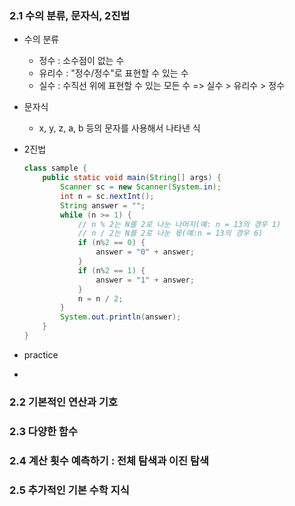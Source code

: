 ### 2.1 수의 분류,  문자식,  2진법

- 수의 분류
	- 정수 : 소수점이 없는 수
	- 유리수 : "정수/정수"로 표현할 수 있는 수
	- 실수 : 수직선 위에 표현할 수 있는 모든 수
	=> 실수 > 유리수 > 정수

- 문자식
	- x, y, z, a, b 등의 문자를 사용해서 나타낸 식

- 2진법
	```java
	class sample {
		public static void main(String[] args) {
			Scanner sc = new Scanner(System.in);
			int n = sc.nextInt();
			String answer = "";
			while (n >= 1) {
				// n % 2는 N를 2로 나눈 나머지(예: n = 13의 경우 1)  
				// n / 2는 N를 2로 나눈 몫(예:n = 13의 경우 6)
				if (n%2 == 0) {
					answer = "0" + answer;
				}
				if (n%2 == 1) {
					answer = "1" + answer;
				}
				n = n / 2;
			}
			System.out.println(answer);
		}
	}
	```

- practice
- 

### 2.2 기본적인 연산과 기호

### 2.3 다양한 함수

### 2.4 계산 횟수 예측하기 : 전체 탐색과 이진 탐색

### 2.5 추가적인 기본 수학 지식
